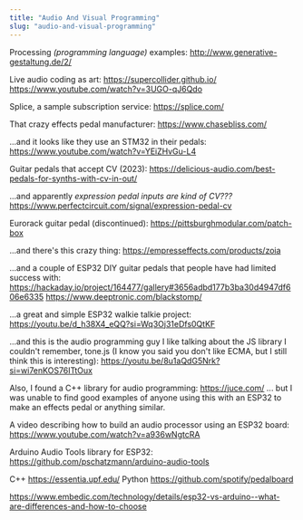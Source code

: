```yaml
---
title: "Audio And Visual Programming"
slug: "audio-and-visual-programming"
---
```


Processing *(programming language)* examples:
http://www.generative-gestaltung.de/2/

Live audio coding as art: https://supercollider.github.io/
https://www.youtube.com/watch?v=3UGO-qJ6Qdo

Splice, a sample subscription service:
https://splice.com/

That crazy effects pedal manufacturer:
https://www.chasebliss.com/

...and it looks like they use an STM32 in their pedals:
https://www.youtube.com/watch?v=YEiZHvGu-L4

Guitar pedals that accept CV (2023):
https://delicious-audio.com/best-pedals-for-synths-with-cv-in-out/

...and apparently *expression pedal inputs are kind of CV???*
https://www.perfectcircuit.com/signal/expression-pedal-cv

Eurorack guitar pedal (discontinued):
https://pittsburghmodular.com/patch-box

...and there's this crazy thing:
https://empresseffects.com/products/zoia

...and a couple of ESP32 DIY guitar pedals that people have had limited success with:
https://hackaday.io/project/164477/gallery#3656adbd177b3ba30d4947df606e6335
https://www.deeptronic.com/blackstomp/

...a great and simple ESP32 walkie talkie project:
https://youtu.be/d_h38X4_eQQ?si=Wq3Oj31eDfs0QtKF

...and this is the audio programming guy I like talking about the JS library I couldn't remember, tone.js (I know you said you don't like ECMA, but I still think this is interesting):
https://youtu.be/8u1aQdG5Nrk?si=wi7enKOS76ITtOux

Also, I found a C++ library for audio programming:
https://juce.com/ ... but I was unable to find good examples of anyone using this with an ESP32 to make an effects pedal or anything similar.

A video describing how to build an audio processor using an ESP32 board:
https://www.youtube.com/watch?v=a936wNgtcRA

Arduino Audio Tools library for ESP32:
https://github.com/pschatzmann/arduino-audio-tools

C++ https://essentia.upf.edu/
Python https://github.com/spotify/pedalboard

https://www.embedic.com/technology/details/esp32-vs-arduino--what-are-differences-and-how-to-choose